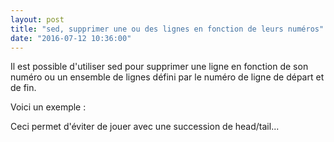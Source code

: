 ```yaml
---
layout: post
title: "sed, supprimer une ou des lignes en fonction de leurs numéros"
date: "2016-07-12 10:36:00"
---
```

Il est possible d'utiliser sed pour supprimer une ligne en fonction de son numéro ou un ensemble de lignes défini par le numéro de ligne de départ et de fin.

Voici un exemple :

<script src="//pastebin.com/embed_js/kRDL4FZY"></script>

Ceci permet d'éviter de jouer avec une succession de head/tail...

<div style="height: 0; overflow: hidden;">sed, ligne, lignes, supprimer , entre</div>
